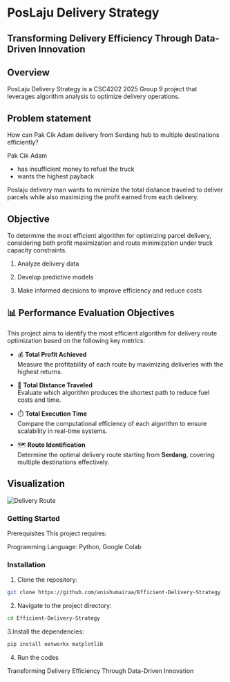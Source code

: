 # PosLaju Delivery Strategy
## Transforming Delivery Efficiency Through Data-Driven Innovation

## Overview
PosLaju Delivery Strategy is a CSC4202 2025 Group 9 project that leverages algorithm analysis to optimize delivery operations.

## Problem statement

How can Pak Cik Adam delivery from Serdang hub to multiple destinations efficiently?

Pak Cik Adam
- has insufficient money to refuel the truck
- wants the highest payback

Poslaju delivery man wants to minimize the total distance traveled  to deliver parcels while also maximizing the profit earned from each delivery.

## Objective

To determine the most efficient algorithm for optimizing parcel delivery, considering both profit maximization and route minimization under truck capacity constraints.

1. Analyze delivery data

2. Develop predictive models

3. Make informed decisions to improve efficiency and reduce costs


## 📊 Performance Evaluation Objectives

This project aims to identify the most efficient algorithm for delivery route optimization based on the following key metrics:

- 💰 **Total Profit Achieved**  
  Measure the profitability of each route by maximizing deliveries with the highest returns.

- 📏 **Total Distance Traveled**  
  Evaluate which algorithm produces the shortest path to reduce fuel costs and time.

- ⏱️ **Total Execution Time**  
  Compare the computational efficiency of each algorithm to ensure scalability in real-time systems.

- 🗺️ **Route Identification**  
  Determine the optimal delivery route starting from **Serdang**, covering multiple destinations effectively.

## Visualization 
![Delivery Route](assets/route_delivery.png)

### Getting Started
Prerequisites
This project requires:

Programming Language: Python, Google Colab

### Installation
1. Clone the repository:

```bash
git clone https://github.com/anishumairaa/Efficient-Delivery-Strategy
```

2. Navigate to the project directory:

```bash
cd Efficient-Delivery-Strategy
```

3.Install the dependencies:

```bash
pip install networkx matplotlib
```

4. Run the codes


Transforming Delivery Efficiency Through Data-Driven Innovation

